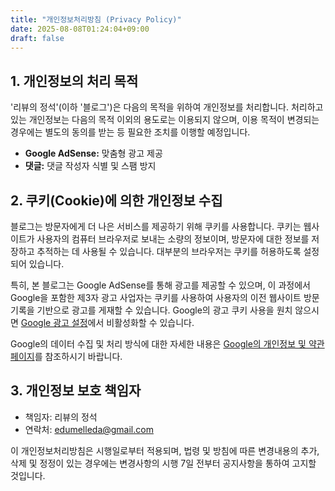 ```yaml
---
title: "개인정보처리방침 (Privacy Policy)"
date: 2025-08-08T01:24:04+09:00
draft: false
---
```


## 1. 개인정보의 처리 목적

'리뷰의 정석'(이하 '블로그')은 다음의 목적을 위하여 개인정보를 처리합니다. 처리하고 있는 개인정보는 다음의 목적 이외의 용도로는 이용되지 않으며, 이용 목적이 변경되는 경우에는 별도의 동의를 받는 등 필요한 조치를 이행할 예정입니다.

- **Google AdSense:** 맞춤형 광고 제공
- **댓글:** 댓글 작성자 식별 및 스팸 방지

## 2. 쿠키(Cookie)에 의한 개인정보 수집

블로그는 방문자에게 더 나은 서비스를 제공하기 위해 쿠키를 사용합니다. 쿠키는 웹사이트가 사용자의 컴퓨터 브라우저로 보내는 소량의 정보이며, 방문자에 대한 정보를 저장하고 추적하는 데 사용될 수 있습니다. 대부분의 브라우저는 쿠키를 허용하도록 설정되어 있습니다.

특히, 본 블로그는 Google AdSense를 통해 광고를 제공할 수 있으며, 이 과정에서 Google을 포함한 제3자 광고 사업자는 쿠키를 사용하여 사용자의 이전 웹사이트 방문 기록을 기반으로 광고를 게재할 수 있습니다. Google의 광고 쿠키 사용을 원치 않으시면 [Google 광고 설정](https://adssettings.google.com/authenticated)에서 비활성화할 수 있습니다.

Google의 데이터 수집 및 처리 방식에 대한 자세한 내용은 [Google의 개인정보 및 약관 페이지](https://policies.google.com/technologies/ads)를 참조하시기 바랍니다.

## 3. 개인정보 보호 책임자

- 책임자: 리뷰의 정석
- 연락처: edumelleda@gmail.com

이 개인정보처리방침은 시행일로부터 적용되며, 법령 및 방침에 따른 변경내용의 추가, 삭제 및 정정이 있는 경우에는 변경사항의 시행 7일 전부터 공지사항을 통하여 고지할 것입니다.